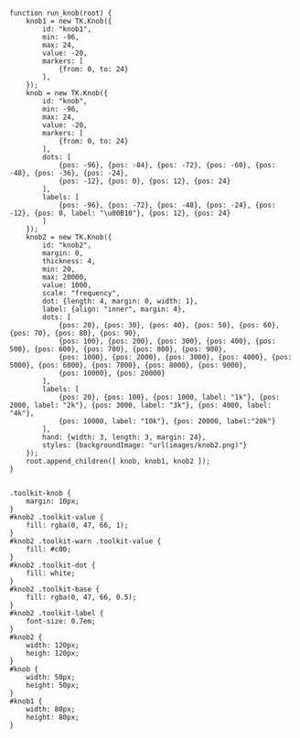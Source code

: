     function run_knob(root) {
        knob1 = new TK.Knob({
            id: "knob1",
            min: -96,
            max: 24,
            value: -20,
            markers: [
                {from: 0, to: 24}
            ],
        });
        knob = new TK.Knob({
            id: "knob",
            min: -96,
            max: 24,
            value: -20,
            markers: [
                {from: 0, to: 24}
            ],
            dots: [
                {pos: -96}, {pos: -84}, {pos: -72}, {pos: -60}, {pos: -48}, {pos: -36}, {pos: -24},
                {pos: -12}, {pos: 0}, {pos: 12}, {pos: 24}
            ],
            labels: [
                {pos: -96}, {pos: -72}, {pos: -48}, {pos: -24}, {pos: -12}, {pos: 0, label: "\u00B10"}, {pos: 12}, {pos: 24}
            ]
        });
        knob2 = new TK.Knob({
            id: "knob2",
            margin: 0,
            thickness: 4,
            min: 20,
            max: 20000,
            value: 1000,
            scale: "frequency",
            dot: {length: 4, margin: 0, width: 1},
            label: {align: "inner", margin: 4},
            dots: [
                {pos: 20}, {pos: 30}, {pos: 40}, {pos: 50}, {pos: 60}, {pos: 70}, {pos: 80}, {pos: 90},
                {pos: 100}, {pos: 200}, {pos: 300}, {pos: 400}, {pos: 500}, {pos: 600}, {pos: 700}, {pos: 800}, {pos: 900},
                {pos: 1000}, {pos: 2000}, {pos: 3000}, {pos: 4000}, {pos: 5000}, {pos: 6000}, {pos: 7000}, {pos: 8000}, {pos: 9000},
                {pos: 10000}, {pos: 20000}
            ],
            labels: [
                {pos: 20}, {pos: 100}, {pos: 1000, label: "1k"}, {pos: 2000, label: "2k"}, {pos: 3000, label: "3k"}, {pos: 4000, label: "4k"},
                {pos: 10000, label: "10k"}, {pos: 20000, label:"20k"}
            ],
            hand: {width: 3, length: 3, margin: 24},
            styles: {backgroundImage: "url(images/knob2.png)"}
        });
        root.append_children([ knob, knob1, knob2 ]);
    }
<pre class='css prettyprint source'><code>
.toolkit-knob {
    margin: 10px;
}
#knob2 .toolkit-value {
    fill: rgba(0, 47, 66, 1);
}
#knob2 .toolkit-warn .toolkit-value {
    fill: #c00;
}
#knob2 .toolkit-dot {
    fill: white;
}
#knob2 .toolkit-base {
    fill: rgba(0, 47, 66, 0.5);
}
#knob2 .toolkit-label {
    font-size: 0.7em;
}
#knob2 {
    width: 120px;
    heigh: 120px;
}
#knob {
    width: 50px;
    height: 50px;
}
#knob1 {
    width: 80px;
    height: 80px;
}
</code></pre>
<script> prepare_example(); </script>
